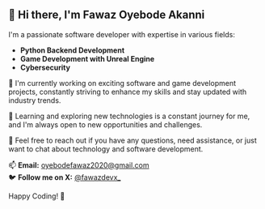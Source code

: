 ## 👋 Hi there, I'm Fawaz Oyebode Akanni

I'm a passionate software developer with expertise in various fields:

- **Python Backend Development**
- **Game Development with Unreal Engine**
- **Cybersecurity**

🔭 I'm currently working on exciting software and game development projects, constantly striving to enhance my skills and stay updated with industry trends.

🌱 Learning and exploring new technologies is a constant journey for me, and I'm always open to new opportunities and challenges.

💬 Feel free to reach out if you have any questions, need assistance, or just want to chat about technology and software development.

📫 **Email:** oyebodefawaz2020@gmail.com  
🐦 **Follow me on X:** [@fawazdevx_](https://x.com/fawazdevx_)

Happy Coding! 🚀
